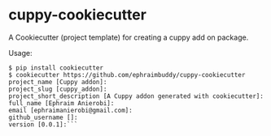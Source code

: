 # cuppy-cookiecutter

A Cookiecutter (project template) for creating a cuppy add on package.

Usage:
```
$ pip install cookiecutter
$ cookiecutter https://github.com/ephraimbuddy/cuppy-cookiecutter
project_name [Cuppy addon]: 
project_slug [cuppy_addon]: 
project_short_description [A Cuppy addon generated with cookiecutter]: 
full_name [Ephraim Anierobi]: 
email [ephraimanierobi@gmail.com]: 
github_username []:
version [0.0.1]:```
